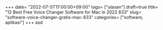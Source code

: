 +++
date= "2022-07-5T17:00:00+09:00"
tags= ["ulasan"]
draft=true
title= "12 Best Free Voice Changer Software for Mac in 2022        833"
slug= "software-voice-changer-gratis-mac-833"
categories= ["software, aplikasi"]
+++
asd
